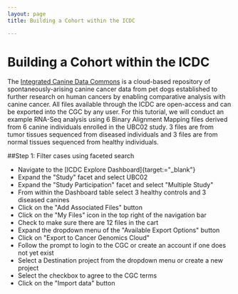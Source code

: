 ```yaml
---
layout: page
title: Building a Cohort within the ICDC

---
```



Building a Cohort within the ICDC
============================================

The [Integrated Canine Data Commons](https:https://caninecommons.cancer.gov/#/) is a cloud-based repository of spontaneously-arising canine cancer data from pet dogs established to further research on human cancers by enabling comparative analysis with canine cancer.
All files available through the ICDC are open-access and can be exported into the CGC by any user. For this tutorial, we will conduct an example RNA-Seq analysis using 6 Binary Alignment Mapping files derived from 6 canine individuals enrolled in the UBC02 study.  3 files are from tumor tissues sequenced from diseased individuals and 3 files are from normal tissues sequenced from healthy individuals. 

##Step 1: Filter cases using faceted search
* Navigate to the [ICDC Explore Dashboard]{target:="_blank"}
* Expand the "Study" facet and select UBC02
* Expand the "Study Participation" facet and select "Multiple Study"
* From within the Dashboard table select 3 healthy controls and 3 diseased canines
* Click on the "Add Associated Files" button
* Click on the "My Files" icon in the top right of the navigation bar
* Check to make sure there are 12 files in the cart
* Expand the dropdown menu of the "Available Export Options" button
* Click on "Export to Cancer Genomics Cloud"
* Follow the prompt to login to the CGC or create an account if one does not yet exist
* Select a Destination project from the dropdown menu or create a new project
* Select the checkbox to agree to the CGC terms
* Click on the "Import data" button